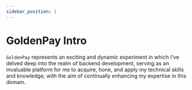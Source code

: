 ```yaml
---
sidebar_position: 1
---
```


# GoldenPay Intro

`GoldenPay` represents an exciting and dynamic experiment in which I've delved deep
into the realm of backend development, serving as an invaluable platform for me
to acquire, hone, and apply my technical skills and knowledge, with the aim of
continually enhancing my expertise in this domain.

